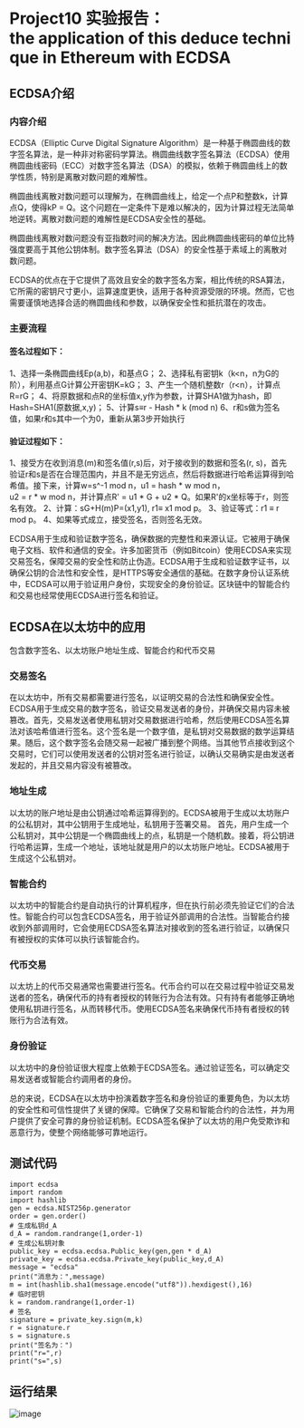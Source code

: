 # Project10 实验报告：the application of this deduce technique in Ethereum with ECDSA

## ECDSA介绍

### 内容介绍

ECDSA（Elliptic Curve Digital Signature Algorithm）是一种基于椭圆曲线的数字签名算法，是一种非对称密码学算法。椭圆曲线数字签名算法（ECDSA）使用椭圆曲线密码（ECC）对数字签名算法（DSA）的模拟，依赖于椭圆曲线上的数学性质，特别是离散对数问题的难解性。

椭圆曲线离散对数问题可以理解为，在椭圆曲线上，给定一个点P和整数k，计算点Q，使得kP = Q。这个问题在一定条件下是难以解决的，因为计算过程无法简单地逆转。离散对数问题的难解性是ECDSA安全性的基础。

椭圆曲线离散对数问题没有亚指数时间的解决方法。因此椭圆曲线密码的单位比特强度要高于其他公钥体制。数字签名算法（DSA）的安全性基于素域上的离散对数问题。

ECDSA的优点在于它提供了高效且安全的数字签名方案，相比传统的RSA算法，它所需的密钥尺寸更小，运算速度更快，适用于各种资源受限的环境。然而，它也需要谨慎地选择合适的椭圆曲线和参数，以确保安全性和抵抗潜在的攻击。

### 主要流程

#### 签名过程如下：
1、选择一条椭圆曲线Ep(a,b)，和基点G；
2、选择私有密钥k（k<n，n为G的阶），利用基点G计算公开密钥K=kG；
3、产生一个随机整数r（r<n），计算点R=rG；
4、将原数据和点R的坐标值x,y作为参数，计算SHA1做为hash，即Hash=SHA1(原数据,x,y)；
5、计算s≡r - Hash * k (mod n)
6、r和s做为签名值，如果r和s其中一个为0，重新从第3步开始执行
#### 验证过程如下：
1、接受方在收到消息(m)和签名值(r,s)后，对于接收到的数据和签名(r, s)，首先验证r和s是否在合理范围内，并且不是无穷远点，然后将数据进行哈希运算得到哈希值。接下来，计算w=s^-1 mod n，u1 = hash * w mod n，u2 = r * w mod n，并计算点R' = u1 * G + u2 * Q。如果R'的x坐标等于r，则签名有效。
2、计算：sG+H(m)P=(x1,y1), r1≡ x1 mod p。
3、验证等式：r1 ≡ r mod p。
4、如果等式成立，接受签名，否则签名无效。

ECDSA用于生成和验证数字签名，确保数据的完整性和来源认证。它被用于确保电子文档、软件和通信的安全。许多加密货币（例如Bitcoin）使用ECDSA来实现交易签名，保障交易的安全性和防止伪造。ECDSA用于生成和验证数字证书，以确保公钥的合法性和安全性，是HTTPS等安全通信的基础。在数字身份认证系统中，ECDSA可以用于验证用户身份，实现安全的身份验证。区块链中的智能合约和交易也经常使用ECDSA进行签名和验证。

## ECDSA在以太坊中的应用

包含数字签名、以太坊账户地址生成、智能合约和代币交易

### 交易签名

在以太坊中，所有交易都需要进行签名，以证明交易的合法性和确保安全性。ECDSA用于生成交易的数字签名，验证交易发送者的身份，并确保交易内容未被篡改。首先，交易发送者使用私钥对交易数据进行哈希，然后使用ECDSA签名算法对该哈希值进行签名。这个签名是一个数字值，是私钥对交易数据的数学运算结果。随后，这个数字签名会随交易一起被广播到整个网络。当其他节点接收到这个交易时，它们可以使用发送者的公钥对签名进行验证，以确认交易确实是由发送者发起的，并且交易内容没有被篡改。


### 地址生成

以太坊的账户地址是由公钥通过哈希运算得到的。ECDSA被用于生成以太坊账户的公私钥对，其中公钥用于生成地址，私钥用于签署交易。
首先，用户生成一个公私钥对，其中公钥是一个椭圆曲线上的点，私钥是一个随机数。接着，将公钥进行哈希运算，生成一个地址，该地址就是用户的以太坊账户地址。ECDSA被用于生成这个公私钥对。


### 智能合约

以太坊中的智能合约是自动执行的计算机程序，但在执行前必须先验证它们的合法性。智能合约可以包含ECDSA签名，用于验证外部调用的合法性。当智能合约接收到外部调用时，它会使用ECDSA签名算法对接收到的签名进行验证，以确保只有被授权的实体可以执行该智能合约。


### 代币交易

以太坊上的代币交易通常也需要进行签名。代币合约可以在交易过程中验证交易发送者的签名，确保代币的持有者授权的转账行为合法有效。只有持有者能够正确地使用私钥进行签名，从而转移代币。使用ECDSA签名来确保代币持有者授权的转账行为合法有效。

### 身份验证

以太坊中的身份验证很大程度上依赖于ECDSA签名。通过验证签名，可以确定交易发送者或智能合约调用者的身份。

总的来说，ECDSA在以太坊中扮演着数字签名和身份验证的重要角色，为以太坊的安全性和可信性提供了关键的保障。它确保了交易和智能合约的合法性，并为用户提供了安全可靠的身份验证机制。ECDSA签名保护了以太坊的用户免受欺诈和恶意行为，使整个网络能够可靠地运行。

## 测试代码
~~~
import ecdsa
import random
import hashlib
gen = ecdsa.NIST256p.generator
order = gen.order()
# 生成私钥d_A
d_A = random.randrange(1,order-1)
# 生成公私钥对象
public_key = ecdsa.ecdsa.Public_key(gen,gen * d_A)
private_key = ecdsa.ecdsa.Private_key(public_key,d_A)
message = "ecdsa"
print("消息为：",message)
m = int(hashlib.sha1(message.encode("utf8")).hexdigest(),16)
# 临时密钥
k = random.randrange(1,order-1)
# 签名
signature = private_key.sign(m,k)
r = signature.r
s = signature.s
print("签名为：")
print("r=",r)
print("s=",s)
~~~

## 运行结果
![image](https://github.com/chunqingshaonv/homework-group-79/assets/139244994/06c89b77-c9a9-4586-a4d8-c4f0bc2f5399)

